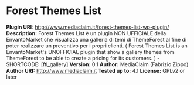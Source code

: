Forest Themes List
==================

**Plugin URI:** http://www.mediaclaim.it/forest-themes-list-wp-plugin/
**Description:** Forest Themes List è un plugin NON UFFICIALE della EnvantoMarket che visualizza una galleria di temi di ThemeForest al fine di poter realizzare un preventivo per i propri clienti. ( Forest Themes List is an EnvantoMarket's UNOFFICIAL plugin that show a gallery themes from ThemeForest to be able to create a pricing for its customers. ) - SHORTCODE: [ftl_gallery]
**Version:** 0.1
**Author:** MediaClaim (Fabrizio Zippo)
**Author URI:** http://www.mediaclaim.it
**Tested up to:** 4.1
**License:** GPLv2 or later
